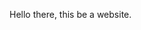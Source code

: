 <html>
  <head>
    <meta charset="utf-8">
        <meta http-equiv="X-UA-Compatible" content="IE=edge,chrome=1">
        <title>This be a title</title>
        <meta name="description" content="You can write your description">
        <meta name="viewport" content="width=device-width">
</head>
  <body>
    <p>Hello there, this be a website.</p>
  </body>
  </html>
  
